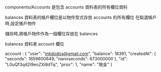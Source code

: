 components/Accounts 
是包含 accounts 資料表的所有欄位資料

balances 資料表的帳戶欄位是以物件型式存放 accounts 的所有欄位
在點選帳戶時,設定帳戶物件

儲存時,將帳戶物件作為一個欄位存放在 balances


balances 資料表 account 欄位

account : {
    "user": "mkdodos@gmail.com",
    "balance": 18361,
    "createdAt": {
        "seconds": 1659600649,
        "nanoseconds": 673000000
    },
    "id": "L0uQf3qd2l9eoZXi8dTq",
    "prior": 1,
    "name": "現金"
}